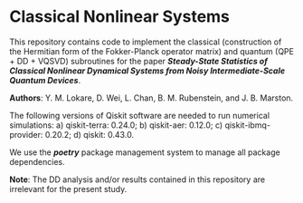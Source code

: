 # Classical Nonlinear Systems
This repository contains code to implement the classical (construction of the Hermitian form of the Fokker-Planck operator matrix) and quantum (QPE + DD + VQSVD) subroutines for the paper ***Steady-State Statistics of Classical Nonlinear Dynamical Systems from Noisy Intermediate-Scale Quantum Devices***. 

**Authors**: Y. M. Lokare, D. Wei, L. Chan, B. M. Rubenstein, and J. B. Marston. 

The following versions of Qiskit software are needed to run numerical simulations: 
a) qiskit-terra: 0.24.0;
b) qiskit-aer: 0.12.0;
c) qiskit-ibmq-provider: 0.20.2;
d) qiskit: 0.43.0. 

We use the ***poetry*** package management system to manage all package dependencies. 

**Note**: The DD analysis and/or results contained in this repository are irrelevant for the present study. 
